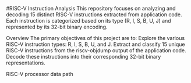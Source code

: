 #RISC-V Instruction Analysis
This repository focuses on analyzing and decoding 15 distinct RISC-V instructions extracted from application code.
Each instruction is categorized based on its type (R, I, S, B, U, J) and represented by its 32-bit binary encoding.

Overview
The primary objectives of this project are to:
Explore the various RISC-V instruction types: R, I, S, B, U, and J.
Extract and classify 15 unique RISC-V instructions from the riscv-objdump output of the application code.
Decode these instructions into their corresponding 32-bit binary representations.

RISC-V processor data path

